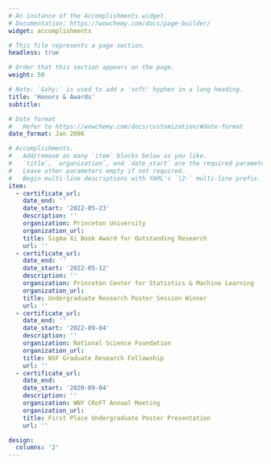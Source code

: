 ```yaml
---
# An instance of the Accomplishments widget.
# Documentation: https://wowchemy.com/docs/page-builder/
widget: accomplishments

# This file represents a page section.
headless: true

# Order that this section appears on the page.
weight: 50

# Note: `&shy;` is used to add a 'soft' hyphen in a long heading.
title: 'Honors & Awards'
subtitle:

# Date format
#   Refer to https://wowchemy.com/docs/customization/#date-format
date_format: Jan 2006

# Accomplishments.
#   Add/remove as many `item` blocks below as you like.
#   `title`, `organization`, and `date_start` are the required parameters.
#   Leave other parameters empty if not required.
#   Begin multi-line descriptions with YAML's `|2-` multi-line prefix.
item:
  - certificate_url: 
    date_end: ''
    date_start: '2022-05-23'
    description: ''
    organization: Princeton University 
    organization_url: 
    title: Sigma Xi Book Award for Outstanding Research
    url: ''
  - certificate_url: 
    date_end: ''
    date_start: '2022-05-12'
    description: ''
    organization: Princeton Center for Statistics & Machine Learning
    organization_url: 
    title: Undergraduate Research Poster Session Winner
    url: ''
  - certificate_url: 
    date_end: ''
    date_start: '2022-09-04'
    description: ''
    organization: National Science Foundation
    organization_url: 
    title: NSF Graduate Research Fellowship
    url: ''
  - certificate_url: 
    date_end: 
    date_start: '2020-09-04'
    description: ''
    organization: WNY CRoFT Annual Meeting
    organization_url: 
    title: First Place Undergraduate Poster Presentation
    url: ''

design:
  columns: '2'
---
```


